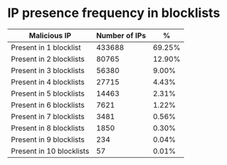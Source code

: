# IP presence frequency in blocklists
| Malicious IP | Number of IPs | % |
|----|----|----|
| Present in 1 blocklist | 433688 | 69.25% |
| Present in 2 blocklists | 80765 | 12.90% |
| Present in 3 blocklists | 56380 | 9.00% |
| Present in 4 blocklists | 27715 | 4.43% |
| Present in 5 blocklists | 14463 | 2.31% |
| Present in 6 blocklists | 7621 | 1.22% |
| Present in 7 blocklists | 3481 | 0.56% |
| Present in 8 blocklists | 1850 | 0.30% |
| Present in 9 blocklists | 234 | 0.04% |
| Present in 10 blocklists | 57 | 0.01% |
